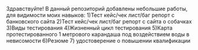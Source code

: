 Здравствуйте! В данный репозиторий добавлены небольшие работы, для видимости моих навыков:
1)Тест кейс/чек лист/баг репорт с банковского сайта
2)Тест кейс/чек лист/баг репорт с сайта о собачках
3)Виды тестирования
4)Жизненный цикл тестирования
5)Карта протестированного 1 метрового карандаша под воздействием воды в невисомости
6)Резюме 
7) удостоверение о повышении квалификации
